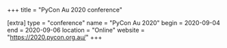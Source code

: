 +++
title = "PyCon Au 2020 conference"

[extra]
type = "conference"
name = "PyCon Au 2020"
begin = 2020-09-04
end = 2020-09-06
location = "Online"
website = "https://2020.pycon.org.au/"
+++
